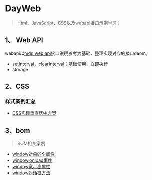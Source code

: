 # DayWeb
> Html、JavaScript、CSS以及webapi接口示例学习；

## 1、 Web API
webapi以[mdn web api](https://developer.mozilla.org/zh-CN/docs/Web/API)接口说明参考为基础，整理实现对应的接口deom。
- [setInterval、clearInterval](webapi/setInterval.html)：基础使用、立即执行
- storage

## 2、CSS
### 样式案例汇总
- [CSS实现垂直居中方案](css3/case/VerticalCenter.html)

## 3、bom
> BOM相关案例
- [window对象的全局性](bom/window.html)
- [window.onload事件](bom/events.html)
- [window宽、高属性](bom/whProperties.html)
- [window对话框方法](bom/dialogMethods.html)
